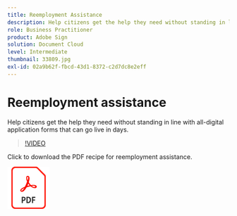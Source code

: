 ```yaml
---
title: Reemployment Assistance
description: Help citizens get the help they need without standing in line with all-digital application forms that can go live in days
role: Business Practitioner
product: Adobe Sign
solution: Document Cloud
level: Intermediate
thumbnail: 33809.jpg
exl-id: 02a9b62f-fbcd-43d1-8372-c2d7dc8e2eff
---
```

# Reemployment assistance

Help citizens get the help they need without standing in line with all-digital application forms that can go live in days.

>[!VIDEO](https://video.tv.adobe.com/v/33809?hidetitle=true)

Click to download the PDF recipe for reemployment assistance.

[![Download PDF Recipe](../assets/acrobat_PDF_96.png)](../assets/UseCaseRecipe-EN-CreatingWebForms-Reemployment.pdf)
